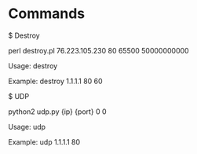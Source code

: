 # Commands

$ Destroy 

perl destroy.pl 76.223.105.230 80 65500 50000000000

Usage: destroy <ip> <port> <time>

Example: destroy 1.1.1.1 80 60

$ UDP

python2 udp.py {ip} {port} 0 0

Usage: udp <ip> <port>

Example: udp 1.1.1.1 80

